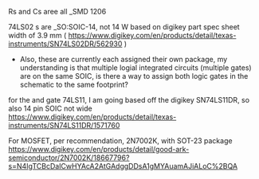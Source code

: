 Rs and Cs aree all _SMD 1206

74LS02 s are _SO:SOIC-14, not 14 W based on digikey part spec sheet width of 3.9 mm ( https://www.digikey.com/en/products/detail/texas-instruments/SN74LS02DR/562930 )
 - Also, these are currently each assigned their own package, my understanding is that multiple logial integrated circuits (multiple gates) are on the same SOIC, is there a way to assign both logic gates in the schematic to the same footprint?

for the and gate 74LS11, I am going based off the digikey 
SN74LS11DR, so also 14 pin SOIC not wide 
https://www.digikey.com/en/products/detail/texas-instruments/SN74LS11DR/1571760

For MOSFET, per recommendation, 2N7002K, with SOT-23 package
https://www.digikey.com/en/products/detail/good-ark-semiconductor/2N7002K/18667796?s=N4IgTCBcDaICwHYAcA2AtGAdggDDsA1gMYAuamAJiALoC%2BQA

